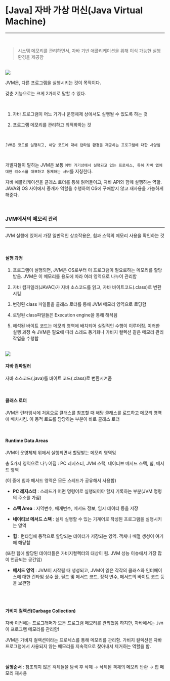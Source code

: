# [Java] 자바 가상 머신(Java Virtual Machine)

---

<br>

> 시스템 메모리를 관리하면서, 자바 기반 애플리케이션을 위해 이식 가능한 실행 환경을 제공함

<br>

<img src="http://www.itworld.co.kr/sites/default/files/image/2018/09/jw_jvm_overview_3x2_1200x800-100758586-large(1).jpg">

<br>

JVM은, 다른 프로그램을 실행시키는 것이 목적이다.

갖춘 기능으로는 크게 2가지로 말할 수 있다.

<br>

1. 자바 프로그램이 어느 기기나 운영체제 상에서도 실행될 수 있도록 하는 것

2. 프로그램 메모리를 관리하고 최적화하는 것

<br>

```
JVM은 코드를 실행하고, 해당 코드에 대해 런타임 환경을 제공하는 프로그램에 대한 사양임
```

<br>

개발자들이 말하는 JVM은 보통 `어떤 기기상에서 실행되고 있는 프로세스, 특히 자바 앱에 대한 리소스를 대표하고 통제하는 서버`를 지칭한다.

자바 애플리케이션을 클래스 로더를 통해 읽어들이고, 자바 API와 함께 실행하는 역할. JAVA와 OS 사이에서 중개자 역할을 수행하여 OS에 구애받지 않고 재사용을 가능하게 해준다.

<br>

### JVM에서의 메모리 관리

---

JVM 실행에 있어서 가장 일반적인 상호작용은, 힙과 스택의 메모리 사용을 확인하는 것

<br>

#### 실행 과정

1. 프로그램이 실행되면, JVM은 OS로부터 이 프로그램이 필요로하는 메모리를 할당받음. JVM은 이 메모리를 용도에 따라 여러 영역으로 나누어 관리함

2. 자바 컴파일러(JAVAC)가 자바 소스코드를 읽고, 자바 바이트코드(.class)로 변환시킴

3. 변경된 class 파일들을 클래스 로더를 통해 JVM 메모리 영역으로 로딩함

4. 로딩된 class파일들은 Execution engine을 통해 해석됨

5. 해석된 바이트 코드는 메모리 영역에 배치되어 실질적인 수행이 이루어짐. 이러한 실행 과정 속 JVM은 필요에 따라 스레드 동기화나 가비지 컬렉션 같은 메모리 관리 작업을 수행함

<br>

<img src="https://i.imgur.com/Vy1JC1b.png">

<br>

#### 자바 컴파일러

자바 소스코드(.java)를 바이트 코드(.class)로 변환시켜줌

<br>

#### 클래스 로더

JVM은 런타임시에 처음으로 클래스를 참조할 때 해당 클래스를 로드하고 메모리 영역에 배치시킴. 이 동적 로드를 담당하는 부분이 바로 클래스 로더

<br>

#### Runtime Data Areas

JVM이 운영체제 위에서 실행되면서 할당받는 메모리 영역임

총 5가지 영역으로 나누어짐 : PC 레지스터, JVM 스택, 네이티브 메서드 스택, 힙, 메서드 영역

(이 중에 힙과 메서드 영역은 모든 스레드가 공유해서 사용함)

- **PC 레지스터** : 스레드가 어떤 명령어로 실행되어야 할지 기록하는 부분(JVM 명령의 주소를 가짐)

- **스택 Area** : 지역변수, 매개변수, 메서드 정보, 임시 데이터 등을 저장

- **네이티브 메서드 스택** : 실제 실행할 수 있는 기계어로 작성된 프로그램을 실행시키는 영역

- **힙** : 런타임에 동적으로 할당되는 데이터가 저장되는 영역. 객체나 배열 생성이 여기에 해당함

(또한 힙에 할당된 데이터들은 가비지컬렉터의 대상이 됨. JVM 성능 이슈에서 가장 많이 언급되는 공간임)

- **메서드 영역** : JVM이 시작될 때 생성되고, JVM이 읽은 각각의 클래스와 인터페이스에 대한 런타임 상수 풀, 필드 및 메서드 코드, 정적 변수, 메서드의 바이트 코드 등을 보관함

<br>

<br>

#### 가비지 컬렉션(Garbage Collection)

자바 이전에는 프로그래머가 모든 프로그램 메모리를 관리했음
하지만, 자바에서는 `JVM`이 프로그램 메모리를 관리함!

JVM은 가비지 컬렉션이라는 프로세스를 통해 메모리를 관리함. 가비지 컬렉션은 자바 프로그램에서 사용되지 않는 메모리를 지속적으로 찾아내서 제거하는 역할을 함.

<br>

**실행순서** : 참조되지 않은 객체들을 탐색 후 삭제 → 삭제된 객체의 메모리 반환 → 힙 메모리 재사용

<br>